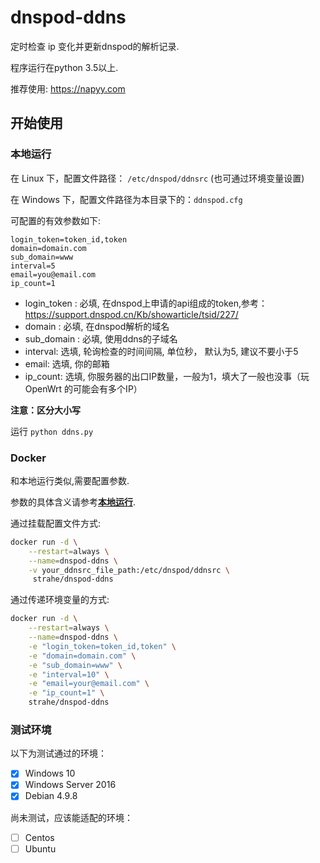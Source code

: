 
# dnspod-ddns

定时检查 ip 变化并更新dnspod的解析记录.

程序运行在python 3.5以上.

推荐使用: https://napyy.com

## 开始使用

### 本地运行

在 Linux 下，配置文件路径： `/etc/dnspod/ddnsrc` (也可通过环境变量设置)

在 Windows 下，配置文件路径为本目录下的：`ddnspod.cfg`

可配置的有效参数如下:

```config
login_token=token_id,token
domain=domain.com
sub_domain=www
interval=5
email=you@email.com
ip_count=1
```

* login_token : 必填, 在dnspod上申请的api组成的token,参考：https://support.dnspod.cn/Kb/showarticle/tsid/227/
* domain : 必填, 在dnspod解析的域名
* sub_domain : 必填, 使用ddns的子域名
* interval: 选填, 轮询检查的时间间隔, 单位秒， 默认为5, 建议不要小于5
* email: 选填, 你的邮箱
* ip_count: 选填, 你服务器的出口IP数量，一般为1，填大了一般也没事（玩 OpenWrt 的可能会有多个IP）   

**注意：区分大小写**

运行 `python ddns.py`

### Docker

和本地运行类似,需要配置参数.

参数的具体含义请参考[**本地运行**](https://github.com/strahe/dnspod-ddns#%E6%9C%AC%E5%9C%B0%E8%BF%90%E8%A1%8C).

通过挂载配置文件方式:

```bash
docker run -d \
    --restart=always \
    --name=dnspod-ddns \
    -v your_ddnsrc_file_path:/etc/dnspod/ddnsrc \
     strahe/dnspod-ddns
 ```

通过传递环境变量的方式:

```bash
docker run -d \
    --restart=always \
    --name=dnspod-ddns \
    -e "login_token=token_id,token" \
    -e "domain=domain.com" \
    -e "sub_domain=www" \
    -e "interval=10" \
    -e "email=your@email.com" \
    -e "ip_count=1" \
    strahe/dnspod-ddns
```

### 测试环境

以下为测试通过的环境：
- [x] Windows 10
- [x] Windows Server 2016
- [x] Debian 4.9.8

尚未测试，应该能适配的环境：
- [ ] Centos
- [ ] Ubuntu
